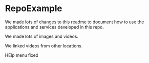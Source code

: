 # RepoExample 

We made lots of changes to this readme to document how to use the applications and services developed in this repo.

We made lots of images and videos.

We linked videos from other locations.

HElp menu fixed
